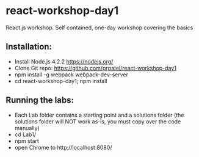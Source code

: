 # react-workshop-day1
React.js workshop. Self contained, one-day workshop covering the basics

## Installation:
* Install Node.js 4.2.2 https://nodejs.org/
* Clone Git repo: https://github.com/prpatel/react-workshop-day1
* npm install -g webpack webpack-dev-server
* cd react-workshop-day1; npm install

## Running the labs:
* Each Lab folder contains a starting point and a solutions folder (the solutions folder will NOT work as-is, you must copy over the code manually)
* cd Lab1/
* npm start
* open Chrome to http://localhost:8080/

